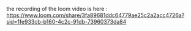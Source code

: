 the recording of the loom video is here : https://www.loom.com/share/3fa89681ddc64779ae25c2a2acc4726a?sid=1fe933cb-b160-4c2c-91db-73960373da84
